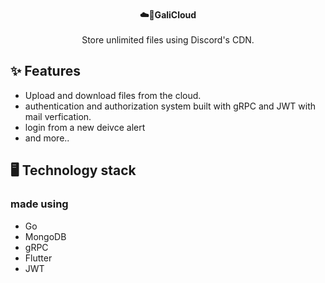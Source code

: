 
<br/>
<div align="center">
<B>      ☁️📁GaliCloud</b>
</div>

<br/>


<div align="center">
 Store unlimited files using Discord's CDN.
<br>

</div>


## ✨ Features

* Upload and download files from the cloud. 
* authentication and authorization system built with gRPC and JWT with mail verfication.
* login from a new deivce alert 
* and more.. 

## 🖥 Technology stack

### made using

* Go
* MongoDB
* gRPC
* Flutter
* JWT








